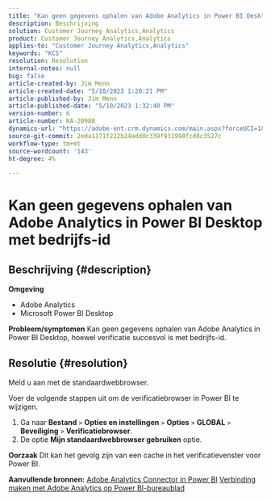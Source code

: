 ```yaml
---
title: "Kan geen gegevens ophalen van Adobe Analytics in Power BI Desktop met bedrijfs-id"
description: Beschrijving
solution: Customer Journey Analytics,Analytics
product: Customer Journey Analytics,Analytics
applies-to: "Customer Journey Analytics,Analytics"
keywords: "KCS"
resolution: Resolution
internal-notes: null
bug: false
article-created-by: Jim Menn
article-created-date: "5/10/2023 1:20:21 PM"
article-published-by: Jim Menn
article-published-date: "5/10/2023 1:32:40 PM"
version-number: 6
article-number: KA-20988
dynamics-url: "https://adobe-ent.crm.dynamics.com/main.aspx?forceUCI=1&pagetype=entityrecord&etn=knowledgearticle&id=0153d469-35ef-ed11-8849-6045bd006295"
source-git-commit: 2eda1171f222b24add0c339f931998fcd0c3527c
workflow-type: tm+mt
source-wordcount: '143'
ht-degree: 4%

---
```


# Kan geen gegevens ophalen van Adobe Analytics in Power BI Desktop met bedrijfs-id

## Beschrijving {#description}


<b>Omgeving</b>

- Adobe Analytics
- Microsoft Power BI Desktop




<b>Probleem/symptomen</b>
Kan geen gegevens ophalen van Adobe Analytics in Power BI Desktop, hoewel verificatie succesvol is met bedrijfs-id.


## Resolutie {#resolution}


Meld u aan met de standaardwebbrowser.

Voer de volgende stappen uit om de verificatiebrowser in Power BI te wijzigen.

1. Ga naar <b>Bestand</b> `>`  <b>Opties en instellingen</b> `>`  <b>Opties</b> `>`  <b>GLOBAL</b> `>`  <b>Beveiliging</b> `>`  <b>Verificatiebrowser</b>.
2. De optie <b>Mijn standaardwebbrowser gebruiken</b> optie.


<b>Oorzaak</b>
Dit kan het gevolg zijn van een cache in het verificatievenster voor Power BI.

<b>Aanvullende bronnen:</b>
[Adobe Analytics Connector in Power BI](https://experienceleague.adobe.com/docs/analytics-learn/tutorials/integrations/power-bi/adobe-analytics-connector-in-power-bi.html?lang=en)
[Verbinding maken met Adobe Analytics op Power BI-bureaublad](https://learn.microsoft.com/en-us/power-bi/connect-data/desktop-connect-adobe-analytics)
